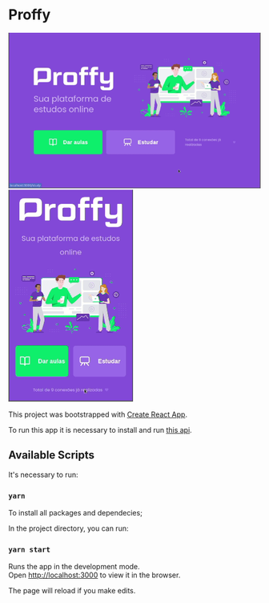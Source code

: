 # Proffy

![Screenshot 1](Proffy01.gif)
![Screenshot 2](Proffy02.gif)

This project was bootstrapped with [Create React App](https://github.com/facebook/create-react-app).

To run this app it is necessary to install and run [this api](https://github.com/NearMaick/NLW-Proffy-server).

## Available Scripts

It's necessary to run: 

### `yarn`

To install all packages and dependecies;

In the project directory, you can run:

### `yarn start`

Runs the app in the development mode.<br />
Open [http://localhost:3000](http://localhost:3000) to view it in the browser.

The page will reload if you make edits.<br />
